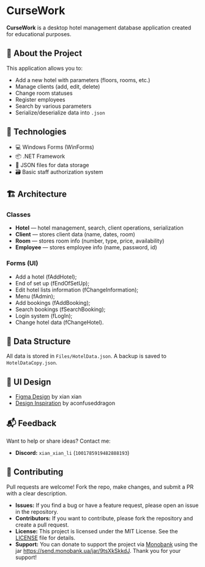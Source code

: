 ﻿# CurseWork

**CurseWork** is a desktop hotel management database application created for educational purposes.

## 📁 About the Project

This application allows you to:
- Add a new hotel with parameters (floors, rooms, etc.)
- Manage clients (add, edit, delete)
- Change room statuses
- Register employees
- Search by various parameters
- Serialize/deserialize data into `.json`

## 🧩 Technologies
- 💻 Windows Forms (WinForms)
- 📦 .NET Framework
- 📁 JSON files for data storage
- 🗃️ Basic staff authorization system

## 🏗️ Architecture

### Classes

- **Hotel** — hotel management, search, client operations, serialization
- **Client** — stores client data (name, dates, room)
- **Room** — stores room info (number, type, price, availability)
- **Employee** — stores employee info (name, password, id)

### Forms (UI)

- Add a hotel (fAddHotel);
- End of set up (fEndOfSetUp);
- Edit hotel lists information (fChangeInformation);
- Menu (fAdmin);
- Add bookings (fAddBooking);
- Search bookings (fSearchBooking);
- Login system (fLogIn);
- Change hotel data (fChangeHotel).

## 🧪 Data Structure

All data is stored in `Files/HotelData.json`. A backup is saved to `HotelDataCopy.json`.

## 🎨 UI Design

- [Figma Design](https://www.figma.com/design/QhgHXYlr5ERLbTDjDJJO0t/CurseDataBase?node-id=0-1&t=7jpApCCQDGGDDM0h-1) by xian xian
- [Design Inspiration](https://aconfuseddragon.neocities.org/) by aconfuseddragon

## 📬 Feedback

Want to help or share ideas? Contact me:
- **Discord:** `xian_xian_li` (`1001785919482888193`)

## 🤝 Contributing

Pull requests are welcome! Fork the repo, make changes, and submit a PR with a clear description.
- **Issues:** If you find a bug or have a feature request, please open an issue in the repository.
- **Contributors:** If you want to contribute, please fork the repository and create a pull request.
- **License:** This project is licensed under the MIT License. See the [LICENSE](LICENSE) file for details.
- **Support:** You can donate to support the project via [Monobank](https://monobank.ua/) using the jar https://send.monobank.ua/jar/9tsXkSkkdJ. Thank you for your support!
